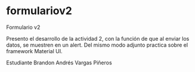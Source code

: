 # formulariov2
Formulario v2

Presento el desarrollo de la actividad 2, con la función de que al enviar los datos, se muestren en un alert.
Del mismo modo adjunto practica sobre el framework Material UI.

Estudiante Brandon Andrés Vargas Piñeros
